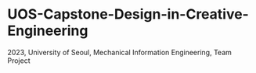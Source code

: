 # UOS-Capstone-Design-in-Creative-Engineering
2023, University of Seoul, Mechanical Information Engineering, Team Project
